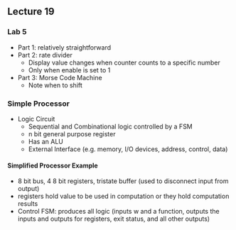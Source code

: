 ## Lecture 19

### Lab 5
- Part 1: relatively straightforward
- Part 2: rate divider
	- Display value changes when counter counts to a specific number
	- Only when enable is set to 1
- Part 3: Morse Code Machine
	- Note when to shift

### Simple Processor
- Logic Circuit
	- Sequential and Combinational logic controlled by a FSM
	- n bit general purpose register
	- Has an ALU
	- External Interface (e.g. memory, I/O devices, address, control, data)
#### Simplified Processor Example
- 8 bit bus, 4 8 bit registers, tristate buffer (used to disconnect input from output)
- registers hold value to be used in computation or they hold computation results
- Control FSM: produces all logic (inputs w and a function, outputs the inputs and outputs for registers, exit status, and all other outputs)
